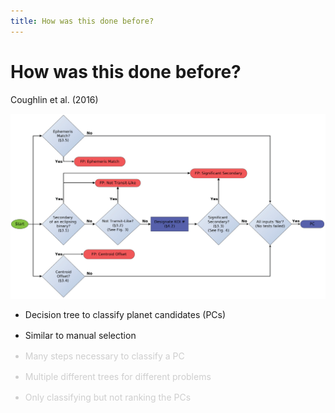 ```yaml
---
title: How was this done before?
---
```


# How was this done before?
Coughlin et al. (2016)

<div class="grid grid-cols-3 justify-center justify-items-center items-start">
<div class="col-span-2 self-center">
<a href="https://iopscience.iop.org/article/10.3847/0067-0049/224/1/12/pdf" target="_blank">
  <img src="/images/decision_tree.png" class="max-h-80 shadow-xl hover:shadow-2xl ease-in-out duration-400" />
</a>
</div>
<div class="list ml-5">

* Decision tree to classify planet candidates (PCs)
* Similar to manual selection

<div class="not-active">

* Many steps necessary to classify a PC

</div>

<div class="not-active">

* Multiple different trees for different problems

</div>

<div class="not-active">

* Only classifying but not ranking the PCs

</div>



</div>
</div>

<style>

  .list li{
    margin-bottom: 1rem !important;
  }
  .not-active {
    opacity: 20%;
}
</style>

<!--
- Ephemeris Matching: Detecting FPs by comparing the signal to other measured signals
-->
